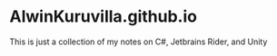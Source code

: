 # AlwinKuruvilla.github.io

This is just a collection of my notes on C#, Jetbrains Rider, and Unity
